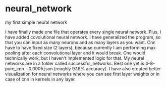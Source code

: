 # neural_network
my first simple neural network

I have finally made one file that operates every single neural network.
Plus, I have added covolutional neural network.
I have generalized the program, so that you can input as many neurons and as many layers as you want.
Cnn have to have fixed size (2 layers), because currently I am performing max pooling after each convolutional layer and it would break. One would technically work, but I haven't implemented logic for that.
My neural networks are in a folder called successful_networks.
Best one yet is 4-8-pure_cnn - 0.0005.json (roughly 97.6% accuracy).
I have also created better visualization for neural networks where you can see first layer weights or in case of cnn in kernels in any layer.